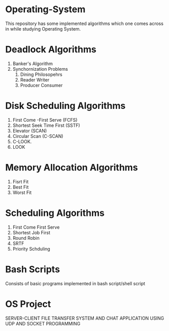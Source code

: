 # Operating-System

This repository has some implemented algorithms which one comes across in while studying Operating System.

# Deadlock Algorithms
  1) Banker's Algorithm
  2) Synchornization Problems 
      1. Dining Philosopehrs
      2. Reader Writer
      3. Producer Consumer
# Disk Scheduling Algorithms
  1. First Come -First Serve (FCFS) 
  2. Shortest Seek Time First (SSTF) 
  3. Elevator (SCAN) 
  4. Circular Scan (C-SCAN) 
  5. C-LOOK.
  6. LOOK
# Memory Allocation Algorithms 
  1. Fisrt Fit
  2. Best Fit
  3. Worst Fit
# Scheduling Algorithms
  1. First Come First Serve
  2. Shortest Job First
  3. Round Robin
  4. SRTF
  5. Priority Schduling
 # Bash Scripts 
  Consists of basic programs implemented in bash script/shell script
 # OS Project
  SERVER-CLIENT FILE TRANSFER SYSTEM AND CHAT APPLICATION USING UDP AND SOCKET PROGRAMMING
